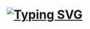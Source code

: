 <a href="https://git.io/typing-svg"><h1 align="center"><img src="https://readme-typing-svg.demolab.com?font=Fira+Code&size=25&pause=1000&color=FF0CF7&width=435&lines=.+.+.+42-Cursus-MiniTalk+.+.+." alt="Typing SVG" /></h1></a>
